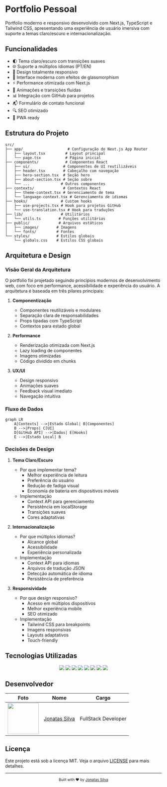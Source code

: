 # Portfolio Pessoal

Portfolio moderno e responsivo desenvolvido com Next.js, TypeScript e Tailwind CSS, apresentando uma experiência de usuário imersiva com suporte a temas claro/escuro e internacionalização.

## Funcionalidades

- 🌓 Tema claro/escuro com transições suaves
- 🌐 Suporte a múltiplos idiomas (PT/EN)
- 📱 Design totalmente responsivo
- 🎨 Interface moderna com efeitos de glassmorphism
- ⚡ Performance otimizada com Next.js
- 🎯 Animações e transições fluidas
- 📊 Integração com GitHub para projetos
- 📬 Formulário de contato funcional
- 🔍 SEO otimizado
- 📱 PWA ready

## Estrutura do Projeto

```
src/
├── app/                    # Configuração do Next.js App Router
│   ├── layout.tsx         # Layout principal
│   └── page.tsx           # Página inicial
├── components/            # Componentes React
│   ├── ui/               # Componentes de UI reutilizáveis
│   ├── header.tsx        # Cabeçalho com navegação
│   ├── hero-section.tsx  # Seção hero
│   ├── about-section.tsx # Seção sobre
│   └── ...              # Outros componentes
├── contexts/             # Contextos React
│   ├── theme-context.tsx # Gerenciamento de tema
│   └── language-context.tsx # Gerenciamento de idiomas
├── hooks/               # Custom hooks
│   ├── use-projects.tsx # Hook para projetos GitHub
│   └── use-translation.tsx # Hook para traduções
├── lib/                 # Utilitários
│   └── utils.ts        # Funções utilitárias
├── public/             # Arquivos estáticos
│   ├── images/        # Imagens
│   └── fonts/         # Fontes
└── styles/            # Estilos globais
    └── globals.css    # Estilos CSS globais
```

## Arquitetura e Design

### Visão Geral da Arquitetura

O portfolio foi projetado seguindo princípios modernos de desenvolvimento web, com foco em performance, acessibilidade e experiência do usuário. A arquitetura é baseada em três pilares principais:

1. **Componentização**
   - Componentes reutilizáveis e modulares
   - Separação clara de responsabilidades
   - Props tipadas com TypeScript
   - Contextos para estado global

2. **Performance**
   - Renderização otimizada com Next.js
   - Lazy loading de componentes
   - Imagens otimizadas
   - Código dividido em chunks

3. **UX/UI**
   - Design responsivo
   - Animações suaves
   - Feedback visual imediato
   - Navegação intuitiva

### Fluxo de Dados

```mermaid
graph LR
    A[Contexts] -->|Estado Global| B[Componentes]
    B -->|Props| C[UI]
    D[GitHub API] -->|Dados| E[Hooks]
    E -->|Estado Local| B
```

### Decisões de Design

1. **Tema Claro/Escuro**
   - Por que implementar tema?
     - Melhor experiência de leitura
     - Preferência do usuário
     - Redução de fadiga visual
     - Economia de bateria em dispositivos móveis
   - Implementação
     - Context API para gerenciamento
     - Persistência em localStorage
     - Transições suaves
     - Cores adaptativas

2. **Internacionalização**
   - Por que múltiplos idiomas?
     - Alcance global
     - Acessibilidade
     - Experiência personalizada
   - Implementação
     - Context API para idiomas
     - Arquivos de tradução JSON
     - Detecção automática de idioma
     - Persistência de preferência

3. **Responsividade**
   - Por que design responsivo?
     - Acesso em múltiplos dispositivos
     - Melhor experiência mobile
     - SEO otimizado
   - Implementação
     - Tailwind CSS para breakpoints
     - Imagens responsivas
     - Layouts adaptativos
     - Touch-friendly


## Tecnologias Utilizadas

<div align="center">
  <img src="https://img.shields.io/badge/Next.js-000000?style=for-the-badge&logo=next.js&logoColor=white" />
  <img src="https://img.shields.io/badge/TypeScript-007ACC?style=for-the-badge&logo=typescript&logoColor=white" />
  <img src="https://img.shields.io/badge/Tailwind_CSS-38B2AC?style=for-the-badge&logo=tailwind-css&logoColor=white" />
  <img src="https://img.shields.io/badge/React-20232A?style=for-the-badge&logo=react&logoColor=61DAFB" />
  <img src="https://img.shields.io/badge/Framer_Motion-0055FF?style=for-the-badge&logo=framer&logoColor=white" />
  <img src="https://img.shields.io/badge/Radix_UI-000000?style=for-the-badge&logo=radix-ui&logoColor=white" />
  <img src="https://img.shields.io/badge/Lucide_Icons-000000?style=for-the-badge&logo=lucide&logoColor=white" />
  <img src="https://img.shields.io/badge/Vercel-000000?style=for-the-badge&logo=vercel&logoColor=white" />
</div>

## Desenvolvedor

| Foto | Nome | Cargo |
|------|------|-------|
| <img src="https://avatars.githubusercontent.com/u/100796752?s=400&u=ae99bd456c6b274cd934d85a374a44340140e222&v=4" width="100"> | [Jonatas Silva](https://github.com/JsCodeDevlopment) | FullStack Developer |

## Licença

Este projeto está sob a licença MIT. Veja o arquivo [LICENSE](LICENSE) para mais detalhes.

---

<div align="center">
  <sub>Built with ❤️ by <a href="https://github.com/JsCodeDevlopment">Jonatas Silva</a></sub>
</div> 